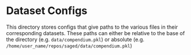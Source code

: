 # Dataset Configs
This directory stores configs that give paths to the various files in their corresponding datasets.
These paths can either be relative to the base of the directory (e.g. `data/compendium.pkl`) or absolute (e.g. `/home/user_name/repos/saged/data/compendium.pkl`)
